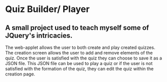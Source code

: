 # Quiz Builder/ Player
## A small project used to teach myself some of JQuery's intricacies.

The web-applet allows the user to both create and play created quizzes.  The creation screen allows the user to add and remove elements of the quiz. Once the user is satisfied with the quiz they can choose to save it as a JSON file. This JSON file can be used to play a quiz or if the user is not satisfied with the formation of the quiz, they can edit the quiz within the creation page.

